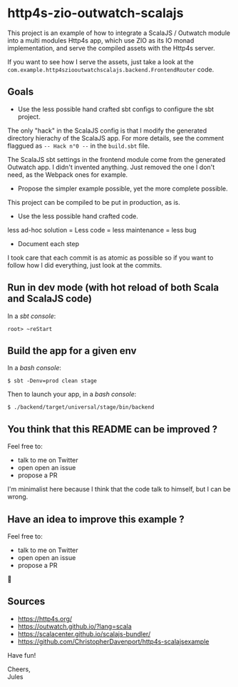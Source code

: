 # http4s-zio-outwatch-scalajs

This project is an example of how to integrate a ScalaJS / Outwatch module into a multi modules Http4s app, 
which use ZIO as its IO monad implementation, and serve the compiled assets with the Http4s server.

If you want to see how I serve the assets, just take a look at the `com.example.http4sziooutwatchscalajs.backend.FrontendRouter` code.

## Goals

 - Use the less possible hand crafted sbt configs to configure the sbt project.

The only "hack" in the ScalaJS config is that I modify the generated directory hierachy of the ScalaJS app.
For more details, see the comment flaggued as `-- Hack n°0 --` in the `build.sbt` file.

The ScalaJS sbt settings in the frontend module come from the generated Outwatch app. I didn't invented anything.
Just removed the one I don't need, as the Webpack ones for example.

 - Propose the simpler example possible, yet the more complete possible.

This project can be compiled to be put in production, as is.

 - Use the less possible hand crafted code.

less ad-hoc solution = Less code = less maintenance = less bug

 - Document each step

I took care that each commit is as atomic as possible so if you want to follow how I did everything, just look at the commits.

## Run in dev mode (with hot reload of both Scala and ScalaJS code)

In a *sbt console*:

`root> ~reStart`

## Build the app for a given env

In a *bash console*:

`$ sbt -Denv=prod clean stage`

Then to launch your app, in a *bash console*:

`$ ./backend/target/universal/stage/bin/backend`

## You think that this README can be improved ?
 
Feel free to:
 - talk to me on Twitter 
 - open open an issue
 - propose a PR 
 
I'm minimalist here because I think that the code talk to himself, but I can be wrong.

## Have an idea to improve this example ?

Feel free to:
 - talk to me on Twitter 
 - open open an issue
 - propose a PR 
 
 🙂
 
 
## Sources

 - https://http4s.org/
 - https://outwatch.github.io/?lang=scala
 - https://scalacenter.github.io/scalajs-bundler/
 - https://github.com/ChristopherDavenport/http4s-scalajsexample



Have fun!

Cheers,    
Jules